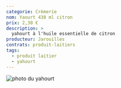 ```yaml
---
categorie: Crèmerie
nom: Yaourt 430 ml citron
prix: 2,30 €
description: >
  yahourt à l'huile essentielle de citron
producteur: Jarouilles
contrats: produit-laitiers
tags: 
  - produit laitier
  - yahourt
---
```


![photo du yahourt](yahourt.jpg)